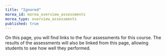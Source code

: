 ```yaml
---
title: "Ignored"
morea_id: morea_overview_assessments
morea_type: overview_assessments
published: true
---
```


On this page, you will find links to the four assessments for this course.   The results of the assessments will also be linked from this page, allowing students to see how well they performed.
